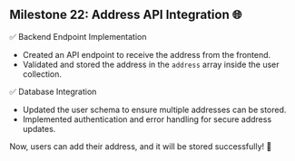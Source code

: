 ## Milestone 22: Address API Integration 🌐

✅ Backend Endpoint Implementation
- Created an API endpoint to receive the address from the frontend.
- Validated and stored the address in the `address` array inside the user collection.

✅ Database Integration
- Updated the user schema to ensure multiple addresses can be stored.
- Implemented authentication and error handling for secure address updates.

Now, users can add their address, and it will be stored successfully! 🚀

